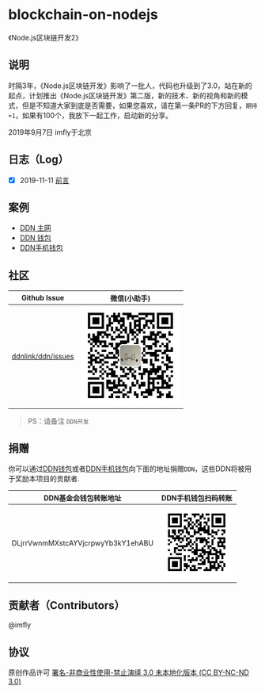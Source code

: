 # blockchain-on-nodejs
《Node.js区块链开发2》

## 说明

时隔3年，《Node.js区块链开发》影响了一批人，代码也升级到了3.0，站在新的起点，计划推出《Node.js区块链开发》第二版，新的技术、新的视角和新的模式，但是不知道大家到底是否需要，如果您喜欢，请在第一条PR的下方回复，`期待+1`，如果有100个，我放下一起工作，启动新的分享。

2019年9月7日 imfly于北京

## 日志（Log）

- [x] 2019-11-11 [前言](./写在前面/0-前言.md)

## 案例

- [DDN 主网](http://mainnet.ddn.link)
- [DDN 钱包](http://wallet.ddn.link)
- [DDN手机钱包](https://www.ddn.link/product/wallet)

## 社区

| Github Issue | 微信(小助手) |
| ------------------------------------------------------- | ------------------------------------------------------------------------------------------- |
| [ddnlink/ddn/issues](https://github.com/ddnlink/ddn/issues) | ![](./styles//images/hashbase.jpg) | 

> PS：请备注 `DDN开发`

## 捐赠

你可以通过[DDN钱包](http://wallet.ddn.link)或者[DDN手机钱包](https://www.ddn.link/product/wallet)向下面的地址捐赠`DDN`，这些DDN将被用于奖励本项目的贡献者.

| DDN基金会钱包转账地址 | DDN手机钱包扫码转账 |
| ------------------------------------------------------- | ------------------------------------------------------------------------------------------- |
| DLjrrVwnmMXstcAYVjcrpwyYb3kY1ehABU | ![](./styles/images/foundation.png) | 

## 贡献者（Contributors）

@imfly

## 协议

原创作品许可 [署名-非商业性使用-禁止演绎 3.0 未本地化版本 (CC BY-NC-ND 3.0)](http://creativecommons.org/licenses/by-nc-nd/3.0/deed.zh)
